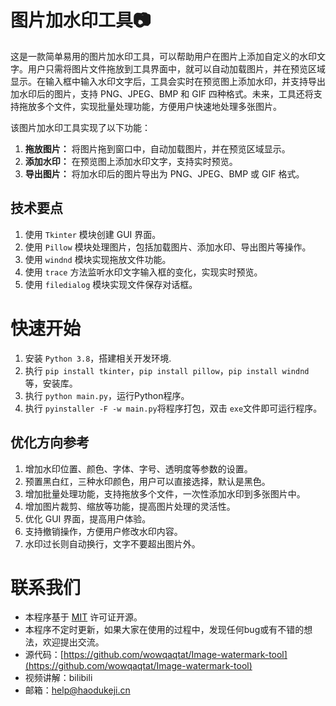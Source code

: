 # 图片加水印工具📷

这是一款简单易用的图片加水印工具，可以帮助用户在图片上添加自定义的水印文字。用户只需将图片文件拖放到工具界面中，就可以自动加载图片，并在预览区域显示。在输入框中输入水印文字后，工具会实时在预览图上添加水印，并支持导出加水印后的图片，支持 PNG、JPEG、BMP 和 GIF 四种格式。未来，工具还将支持拖放多个文件，实现批量处理功能，方便用户快速地处理多张图片。

该图片加水印工具实现了以下功能：

1. **拖放图片：** 将图片拖到窗口中，自动加载图片，并在预览区域显示。
2. **添加水印：** 在预览图上添加水印文字，支持实时预览。
3. **导出图片：** 将加水印后的图片导出为 PNG、JPEG、BMP 或 GIF 格式。

## 技术要点

1. 使用 `Tkinter` 模块创建 GUI 界面。
2. 使用 `Pillow` 模块处理图片，包括加载图片、添加水印、导出图片等操作。
3. 使用 `windnd` 模块实现拖放文件功能。
4. 使用 `trace` 方法监听水印文字输入框的变化，实现实时预览。
5. 使用 `filedialog` 模块实现文件保存对话框。

# 快速开始

1. 安装 ``Python 3.8``，搭建相关开发环境.
2. 执行 ``pip install tkinter``，``pip install pillow``，``pip install windnd``等，安装库。
3. 执行 ``python main.py``，运行Python程序。
4. 执行 ``pyinstaller -F -w main.py``将程序打包，双击 ``exe``文件即可运行程序。

## 优化方向参考

1. 增加水印位置、颜色、字体、字号、透明度等参数的设置。
2. 预置黑白红，三种水印颜色，用户可以直接选择，默认是黑色。
3. 增加批量处理功能，支持拖放多个文件，一次性添加水印到多张图片中。
4. 增加图片裁剪、缩放等功能，提高图片处理的灵活性。
5. 优化 GUI 界面，提高用户体验。
6. 支持撤销操作，方便用户修改水印内容。
7. 水印过长则自动换行，文字不要超出图片外。

# 联系我们

- 本程序基于 [MIT](https://opensource.org/licenses/MIT) 许可证开源。
- 本程序不定时更新，如果大家在使用的过程中，发现任何bug或有不错的想法，欢迎提出交流。
- 源代码：[https://github.com/wowqaqtat/Image-watermark-tool](https://github.com/wowqaqtat/Image-watermark-tool)
- 视频讲解：bilibili
- 邮箱：[help@haodukeji.cn](mailto:help@haodukeji.cn)
